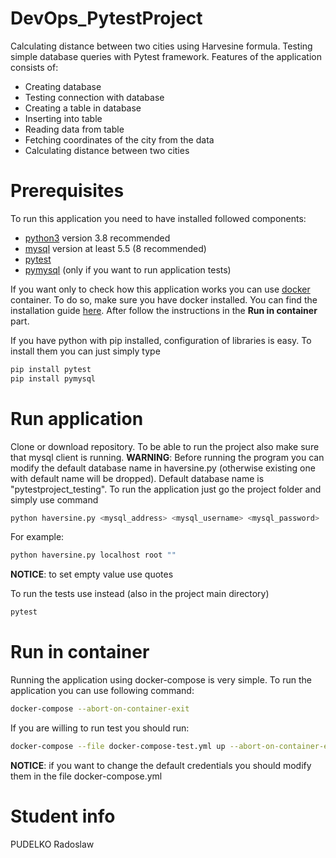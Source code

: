 # DevOps_PytestProject
Calculating distance between two cities using Harvesine formula. Testing simple database queries with Pytest framework. Features of the application consists of:
 - Creating database
 - Testing connection with database
 - Creating a table in database
 - Inserting into table
 - Reading data from table
 - Fetching coordinates of the city from the data
 - Calculating distance between two cities
 
# Prerequisites
To run this application you need to have installed followed components:
 - [python3](https://www.python.org/downloads/) version 3.8 recommended
 - [mysql](https://dev.mysql.com/) version at least 5.5 (8 recommended)
 - [pytest](https://docs.pytest.org/en/latest/)
 - [pymysql](https://pypi.org/project/PyMySQL/) (only if you want to run application tests)

If you want only to check how this application works you can use [docker](https://www.docker.com/get-started) container. To do so, make sure you have docker installed. You can find the installation guide [here](https://docs.docker.com/install/linux/docker-ce/ubuntu/). After follow the instructions in the __Run in container__ part.

If you have python with pip installed, configuration of libraries is easy. To install them you can just simply type 
```bash
pip install pytest
pip install pymysql
```

# Run application

Clone or download repository. To be able to run the project also make sure that mysql client is running. __WARNING__: Before running the program you can modify the default database name in haversine.py (otherwise existing one with default name will be dropped). Default database name is "pytestproject_testing". 
To run the application just go the project folder and simply use command
```bash
python haversine.py <mysql_address> <mysql_username> <mysql_password>
```
For example:
```bash
python haversine.py localhost root ""
```
__NOTICE__: to set empty value use quotes

To run the tests use instead (also in the project main directory)
```bash
pytest
```
# Run in container

Running the application using docker-compose is very simple. To run the application you can use following command:
```bash
docker-compose --abort-on-container-exit
```
If you are willing to run test you should run:
```bash
docker-compose --file docker-compose-test.yml up --abort-on-container-exit
```

__NOTICE__: if you want to change the default credentials you should modify them in the file docker-compose.yml
# Student info
PUDELKO Radoslaw